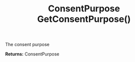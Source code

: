 ﻿---
uid: crmscript_ref_NSConsentPerson_GetConsentPurpose
title: ConsentPurpose GetConsentPurpose()
intellisense: NSConsentPerson.GetConsentPurpose
keywords: NSConsentPerson, GetConsentPurpose
so.topic: reference
---

The consent purpose

**Returns:** ConsentPurpose


